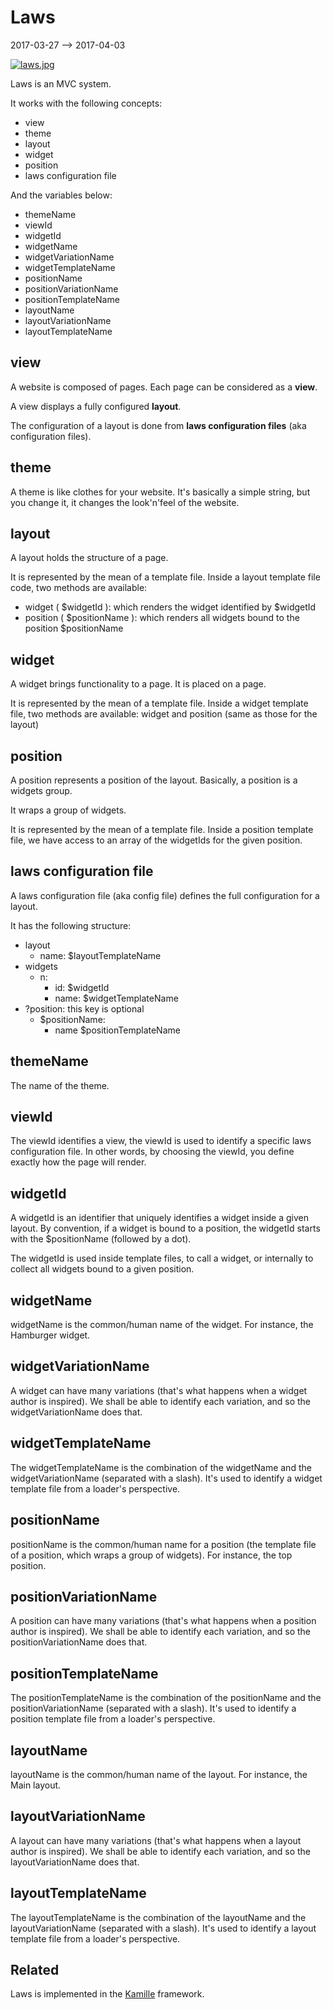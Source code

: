Laws
========================
2017-03-27 --> 2017-04-03


[![laws.jpg](https://s19.postimg.org/4ms8rn23n/laws.jpg)](https://postimg.org/image/wa4y5qna7/)


Laws is an MVC system.



It works with the following concepts:

- view
- theme
- layout
- widget
- position
- laws configuration file


And the variables below:

- themeName
- viewId
- widgetId
- widgetName
- widgetVariationName
- widgetTemplateName
- positionName
- positionVariationName
- positionTemplateName
- layoutName
- layoutVariationName
- layoutTemplateName





view
-------

A website is composed of pages.
Each page can be considered as a **view**.

A view displays a fully configured **layout**.

The configuration of a layout is done from **laws configuration files** (aka configuration files).



theme
--------
A theme is like clothes for your website.
It's basically a simple string, but you change it, it changes the look'n'feel of the website.





layout
--------
A layout holds the structure of a page.

It is represented by the mean of a template file.
Inside a layout template file code, two methods are available:

- widget ( $widgetId ): which renders the widget identified by $widgetId
- position ( $positionName ): which renders all widgets bound to the position $positionName



widget
--------
A widget brings functionality to a page.
It is placed on a page.

It is represented by the mean of a template file.
Inside a widget template file, two methods are available: widget and position (same as those for the layout)



position
--------
A position represents a position of the layout.
Basically, a position is a widgets group.

It wraps a group of widgets.

It is represented by the mean of a template file.
Inside a position template file, we have access to an array of the widgetIds for the given position.



laws configuration file
-------------------------

A laws configuration file (aka config file) defines the full configuration for a layout. 

It has the following structure:

- layout
    - name: $layoutTemplateName
- widgets
    - n:
        - id: $widgetId 
        - name: $widgetTemplateName 
- ?position: this key is optional
    - $positionName:
        - name $positionTemplateName





themeName
-------------
The name of the theme.




viewId
-----------
The viewId identifies a view, the viewId is used to identify a specific laws configuration file.
In other words, by choosing the viewId, you define exactly how the page will render.


widgetId
-----------
A widgetId is an identifier that uniquely identifies a widget inside a given layout.
By convention, if a widget is bound to a position, the widgetId starts with the $positionName (followed by a dot).
 
The widgetId is used inside template files, to call a widget, or internally to collect all widgets bound to a given position.


widgetName
----------------
widgetName is the common/human name of the widget.
For instance, the Hamburger widget.



widgetVariationName
---------------------
A widget can have many variations (that's what happens when a widget author is inspired).
We shall be able to identify each variation, and so the widgetVariationName does that. 


widgetTemplateName
---------------------
The widgetTemplateName is the combination of the widgetName and the widgetVariationName (separated with a slash).
It's used to identify a widget template file from a loader's perspective. 



positionName
----------------
positionName is the common/human name for a position (the template file of a position, which wraps a group of widgets).
For instance, the top position.


positionVariationName
---------------------
A position can have many variations (that's what happens when a position author is inspired).
We shall be able to identify each variation, and so the positionVariationName does that. 


positionTemplateName
---------------------
The positionTemplateName is the combination of the positionName and the positionVariationName (separated with a slash).
It's used to identify a position template file from a loader's perspective. 



layoutName
----------------
layoutName is the common/human name of the layout.
For instance, the Main layout.



layoutVariationName
---------------------
A layout can have many variations (that's what happens when a layout author is inspired).
We shall be able to identify each variation, and so the layoutVariationName does that. 


layoutTemplateName
---------------------
The layoutTemplateName is the combination of the layoutName and the layoutVariationName (separated with a slash).
It's used to identify a layout template file from a loader's perspective. 











Related
------------
Laws is implemented in the [Kamille](https://github.com/lingtalfi/Kamille) framework. 
 
 

